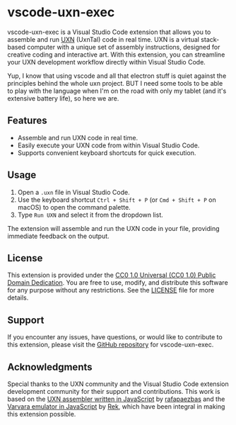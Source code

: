 # vscode-uxn-exec

vscode-uxn-exec is a Visual Studio Code extension that allows you to assemble and run [UXN](https://wiki.xxiivv.com/site/uxn.html) (UxnTal) code in real time. 
UXN is a virtual stack-based computer with a unique set of assembly instructions, designed for creative coding and interactive art. With this extension, you can streamline your UXN development workflow directly within Visual Studio Code.

Yup, I know that using vscode and all that electron stuff is quiet against the principles behind the whole uxn project. BUT I need some tools to be able to play 
with the language when I'm on the road with only my tablet (and it's extensive battery life), so here we are.

## Features

- Assemble and run UXN code in real time.
- Easily execute your UXN code from within Visual Studio Code.
- Supports convenient keyboard shortcuts for quick execution.

## Usage

1. Open a `.uxn` file in Visual Studio Code.
2. Use the keyboard shortcut `Ctrl + Shift + P` (or `Cmd + Shift + P` on macOS) to open the command palette.
3. Type `Run UXN` and select it from the dropdown list.

The extension will assemble and run the UXN code in your file, providing immediate feedback on the output.

## License

This extension is provided under the [CC0 1.0 Universal (CC0 1.0) Public Domain Dedication](https://creativecommons.org/publicdomain/zero/1.0/). You are free to use, modify, and distribute this software for any purpose without any restrictions. See the [LICENSE](LICENSE) file for more details.

## Support

If you encounter any issues, have questions, or would like to contribute to this extension, please visit the [GitHub repository](https://github.com/Cl0v1s/vscode-uxn-exec) for vscode-uxn-exec.

## Acknowledgments

Special thanks to the UXN community and the Visual Studio Code extension development community for their support and contributions. 
This work is based on the [UXN assembler written in JavaScript](https://github.com/rafapaezbas/uxnasm-js) by [rafapaezbas](https://github.com/rafapaezbas) and the [Varvara emulator in JavaScript](https://git.sr.ht/~rabbits/uxn5) by [Rek](https://merveilles.town/@rek), which have been integral in making this extension possible.
